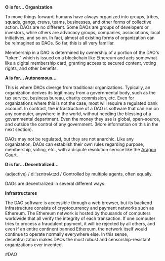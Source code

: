 **O is for... Organization**

To move things forward, humans have always organized into groups, tribes, squads, gangs, crews, teams, businesses, and other forms of collective action. DAOs are no different. Some DAOs are groups of developers or investors, while others are advocacy groups, companies, associations, local initiatives, and so on. In fact, almost all existing forms of organization can be reimagined as DAOs. So far, this is all very familiar.

Membership in a DAO is determined by ownership of a portion of the DAO's "token," which is issued on a blockchain like Ethereum and acts somewhat like a digital membership card, granting access to secured content, voting rights, and other benefits.

**A is for... Autonomous...**

This is where DAOs diverge from traditional organizations. Typically, an organization derives its legitimacy from a governmental body, such as the tax service, business bureau, charity commission, etc. Even for organizations where this is not the case, most will require a regulated bank account. In contrast, the infrastructure of a DAO is software that can run on any computer, anywhere in the world, without needing the blessing of a governmental department. Even the money they use is global, open-source, and outside the control of any government. (More information on this in the next section).

DAOs may not be regulated, but they are not anarchic. Like any organization, DAOs can establish their own rules regarding purpose, membership, voting, etc., with a dispute resolution service like the [Aragon Court](https://aragon.org/aragon-court).

**D is for... Decentralized...**

(adjective) / diːˈsɛntrəlʌɪzd / Controlled by multiple agents, often equally.

DAOs are decentralized in several different ways:

**Infrastructures**

The DAO software is accessible through a web browser, but its backend infrastructure consists of cryptocurrency and payment networks such as Ethereum. The Ethereum network is hosted by thousands of computers worldwide that all verify the integrity of each transaction. If one computer tries to process a fraudulent payment, it will be rejected by all others, and even if an entire continent banned Ethereum, the network itself would continue to operate normally everywhere else. In this sense, decentralization makes DAOs the most robust and censorship-resistant organizations ever invented.

#DAO 
